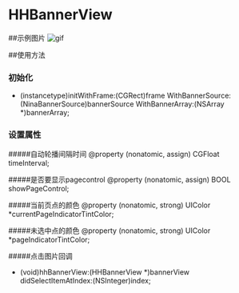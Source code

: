# HHBannerView

##示例图片
![gif](https://github.com/zhangjiahuan8888/HHBannerView/blob/master/HHBannerView/banner.gif)

##使用方法
### 初始化
- (instancetype)initWithFrame:(CGRect)frame WithBannerSource:(NinaBannerSource)bannerSource WithBannerArray:(NSArray *)bannerArray;

### 设置属性

#####自动轮播间隔时间
@property (nonatomic, assign) CGFloat timeInterval;

#####是否要显示pagecontrol
@property (nonatomic, assign) BOOL showPageControl;

#####当前页点的颜色
@property (nonatomic, strong) UIColor *currentPageIndicatorTintColor;

#####未选中点的颜色
@property (nonatomic, strong) UIColor *pageIndicatorTintColor;

 
#####点击图片回调
- (void)hhBannerView:(HHBannerView *)bannerView didSelectItemAtIndex:(NSInteger)index;

